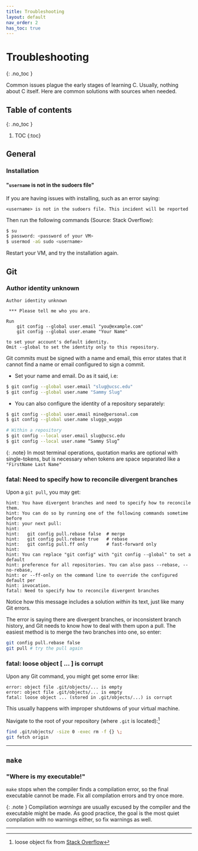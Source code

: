 ```yaml
---
title: Troubleshooting
layout: default
nav_order: 2
has_toc: true
---
```


# Troubleshooting
{: .no_toc }

Common issues plague the early stages of learning C. Usually, nothing about C itself. Here are common solutions with sources when needed.

## Table of contents
{: .no_toc }

1. TOC
{:toc}

## General

### Installation

#### "`username` is not in the sudoers file"

If you are having issues with installing, such as an error saying:
```
<username> is not in the sudoers file. This incident will be reported
```

Then run the following commands (Source: Stack Overflow):
```bash
$ su
$ password: <password of your VM>
$ usermod -aG sudo <username>
```

Restart your VM, and try the installation again.

## Git

### Author identity unknown

```
Author identity unknown

 *** Please tell me who you are.

Run
    git config --global user.email "you@example.com"
    git config --global user.ename "Your Name"

to set your account's default identity.
Omit --global to set the identity only to this repository.
```

Git commits must be signed with a name and email, this error states that it cannot find a name or email configured to sign a commit.
* Set your name and email. Do as it said, i.e:

```bash
$ git config --global user.email "slug@ucsc.edu"
$ git config --global user.name "Sammy Slug"
```

* You can also configure the identity of a repository separately:

```bash
$ git config --global user.email mine@personal.com
$ git config --global user.name sluggo_wuggo

# Within a repository
$ git config --local user.email slug@ucsc.edu
$ git config --local user.name “Sammy Slug”
```

{: .note}
In most terminal operations, quotation marks are optional with single-tokens, but is necessary when tokens are space separated like a `"FirstName Last Name"`

### fatal: Need to specify how to reconcile divergent branches

Upon a `git pull`, you may get:
```
hint: You have divergent branches and need to specify how to reconcile them.
hint: You can do so by running one of the following commands sometime before
hint: your next pull:
hint: 
hint:   git config pull.rebase false  # merge
hint:   git config pull.rebase true   # rebase
hint:   git config pull.ff only       # fast-forward only
hint: 
hint: You can replace "git config" with "git config --global" to set a default
hint: preference for all repositories. You can also pass --rebase, --no-rebase,
hint: or --ff-only on the command line to override the configured default per
hint: invocation.
fatal: Need to specify how to reconcile divergent branches
```

Notice how this message includes a solution *within* its text, just like many Git errors.

The error is saying there are divergent branches, or inconsistent branch history, and Git needs to know how to deal with them upon a pull. The easiest method is to merge the two branches into one, so enter:
```bash
git config pull.rebase false
git pull # try the pull again
```

### fatal: loose object [ ... ] is corrupt

Upon any Git command, you might get some error like:
```
error: object file .git/objects/... is empty
error: object file .git/objects/... is empty
fatal: loose object ... (stored in .git/objects/...) is corrupt
```

This usually happens with improper shutdowns of your virtual machine.

Navigate to the root of your repository (where `.git` is located):[^1]

```bash
find .git/objects/ -size 0 -exec rm -f {} \;
git fetch origin
```

---

## `make`

### "Where is my executable!"

`make` stops when the compiler finds a compilation error, so the final executable cannot be made. Fix all compilation errors and try once more.

{: .note }
Compilation *warnings* are usually excused by the compiler and the executable might be made. As good practice, the goal is the most quiet compilation with no warnings either, so fix warnings as well.

---

[^1]: loose object fix from [Stack Overflow](https://stackoverflow.com/a/40098509)
